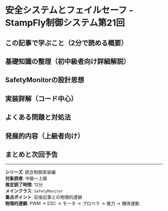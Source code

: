# 安全システムとフェイルセーフ - StampFly制御システム第21回

## この記事で学ぶこと（2分で読める概要）

## 基礎知識の整理（初中級者向け詳細解説）

## SafetyMonitorの設計思想

## 実装詳解（コード中心）

## よくある問題と対処法

## 発展的内容（上級者向け）

## まとめと次回予告

---

**シリーズ**: 統合制御実装編  
**対象読者**: 中級〜上級  
**推定読了時間**: 12分  
**メインクラス**: `SafetyMonitor`  
**重点ポイント**: 前後記事との物理的連鎖  
**物理的連鎖**: PWM → ESC → モータ → プロペラ → 推力 → 機体運動
